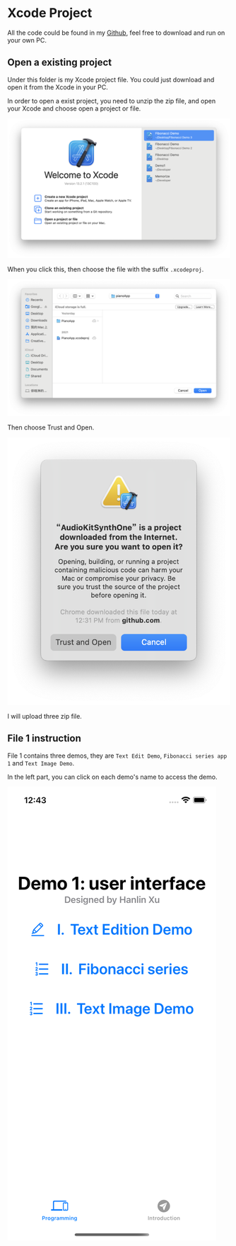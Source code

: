 # Xcode Project

All the code could be found in my [Github](https://github.com/charles-xu-nyu/charles-xu-nyu.github.io/tree/main/xcode_project), feel free to download and run on your own PC.

## Open a existing project

Under this folder is my Xcode project file. You could just download and open it from the Xcode in your PC.

In order to open a exist project, you need to unzip the zip file, and open your Xcode and choose open a project or file.

![1](../images/welcome-to-xcode.png)

When you click this, then choose the file with the suffix `.xcodeproj`.

![2](../images/open_xcode_project.png)

Then choose Trust and Open.

![3](../images/trust.png)

I will upload three zip file.

## File 1 instruction

File 1 contains three demos, they are `Text Edit Demo`, `Fibonacci series app 1` and `Text Image Demo`.

In the left part, you can click on each demo's name to access the demo.

![4](../images/file_1_1.png)
